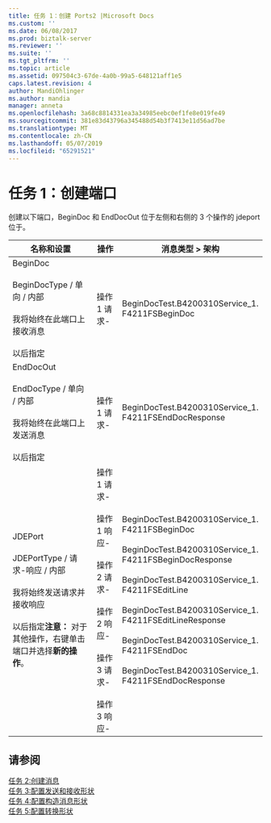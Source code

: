 ```yaml
---
title: 任务 1：创建 Ports2 |Microsoft Docs
ms.custom: ''
ms.date: 06/08/2017
ms.prod: biztalk-server
ms.reviewer: ''
ms.suite: ''
ms.tgt_pltfrm: ''
ms.topic: article
ms.assetid: 097504c3-67de-4a0b-99a5-648121aff1e5
caps.latest.revision: 4
author: MandiOhlinger
ms.author: mandia
manager: anneta
ms.openlocfilehash: 3a68c8814331ea3a34985eebc0ef1fe8e019fe49
ms.sourcegitcommit: 381e83d43796a345488d54b3f7413e11d56ad7be
ms.translationtype: MT
ms.contentlocale: zh-CN
ms.lasthandoff: 05/07/2019
ms.locfileid: "65291521"
---
```

# <a name="task-1-create-the-ports"></a>任务 1：创建端口
创建以下端口，BeginDoc 和 EndDocOut 位于左侧和右侧的 3 个操作的 jdeport 位于。  
  
|名称和设置|操作|消息类型 > 架构|  
|-----------------------|---------------|--------------------------|  
|BeginDoc<br /><br /> BeginDocType / 单向 / 内部<br /><br /> 我将始终在此端口上接收消息<br /><br /> 以后指定|操作 1 请求-|BeginDocTest.B4200310Service_1.<br />F4211FSBeginDoc|  
|EndDocOut<br /><br /> EndDocType / 单向 / 内部<br /><br /> 我将始终在此端口上发送消息<br /><br /> 以后指定|操作 1 请求-|BeginDocTest.B4200310Service_1.<br />F4211FSEndDocResponse|  
|JDEPort<br /><br /> JDEPortType / 请求-响应 / 内部<br /><br /> 我将始终发送请求并接收响应<br /><br /> 以后指定**注意：** 对于其他操作，右键单击端口并选择**新的操作**。|操作 1 请求-<br /><br /> 操作 1 响应-<br /><br /> 操作 2 请求-<br /><br /> 操作 2 响应-<br /><br /> 操作 3 请求-<br /><br /> 操作 3 响应-|BeginDocTest.B4200310Service_1.<br />F4211FSBeginDoc<br /><br /> BeginDocTest.B4200310Service_1.<br />F4211FSBeginDocResponse<br /><br /> BeginDocTest.B4200310Service_1.<br />F4211FSEditLine<br /><br /> BeginDocTest.B4200310Service_1.<br />F4211FSEditLineResponse<br /><br /> BeginDocTest.B4200310Service_1.<br />F4211FSEndDoc<br /><br /> BeginDocTest.B4200310Service_1.<br />F4211FSEndDocResponse|  
  
## <a name="see-also"></a>请参阅  
 [任务 2:创建消息](../core/task-2-create-the-messages1.md)   
 [任务 3:配置发送和接收形状](../core/task-3-configure-the-send-and-receive-shapes1.md)   
 [任务 4:配置构造消息形状](../core/task-4-configure-the-construct-message-shape2.md)   
 [任务 5:配置转换形状](../core/task-5-configure-the-transform-shape1.md)